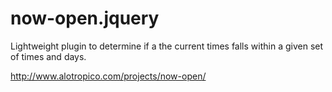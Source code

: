 # now-open.jquery
Lightweight plugin to determine if a the current times falls within a given set of times and days.

http://www.alotropico.com/projects/now-open/
